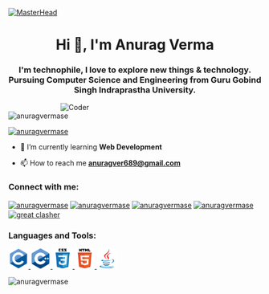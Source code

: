 [![MasterHead](http://www.pramukhdigital.com/wp-content/uploads/2018/07/New-PNC-Animated-Banners.gif)](http://ww16.rishavchanda.io)
<h1 align="center">Hi 👋, I'm Anurag Verma</h1>
<h3 align="center">I'm technophile, I love to explore new things & technology. Pursuing Computer Science and Engineering from Guru Gobind Singh Indraprastha University.
</h3>
<img align="right" alt="Coder" width="400" src="https://cdn.dribbble.com/users/1162077/screenshots/3848914/programmer.gif">

<p align="left"> <img src="https://komarev.com/ghpvc/?username=anuragvermase&label=Profile%20views&color=0e75b6&style=flat" alt="anuragvermase" /> </p>

<p align="left"> <a href="https://twitter.com/anuragvermase" target="blank"><img src="https://img.shields.io/twitter/follow/anuragvermase?logo=twitter&style=for-the-badge" alt="anuragvermase" /></a> </p>

- 🌱 I’m currently learning **Web Development**

- 📫 How to reach me **anuragver689@gmail.com**

<h3 align="left">Connect with me:</h3>
<p align="left">
<a href="https://twitter.com/anuragvermase" target="blank"><img align="center" src="https://raw.githubusercontent.com/rahuldkjain/github-profile-readme-generator/master/src/images/icons/Social/twitter.svg" alt="anuragvermase" height="30" width="40" /></a>
<a href="https://linkedin.com/in/anuragvermase" target="blank"><img align="center" src="https://raw.githubusercontent.com/rahuldkjain/github-profile-readme-generator/master/src/images/icons/Social/linked-in-alt.svg" alt="anuragvermase" height="30" width="40" /></a>
<a href="https://www.facebook.com/profile.php?id=100022854019130" target="blank"><img align="center" src="https://raw.githubusercontent.com/rahuldkjain/github-profile-readme-generator/master/src/images/icons/Social/facebook.svg" alt="anuragvermase" height="30" width="40" /></a>
<a href="https://instagram.com/anuragvermase" target="blank"><img align="center" src="https://raw.githubusercontent.com/rahuldkjain/github-profile-readme-generator/master/src/images/icons/Social/instagram.svg" alt="anuragvermase" height="30" width="40" /></a>
<a href="https://www.youtube.com/@anuragvermase" target="blank"><img align="center" src="https://raw.githubusercontent.com/rahuldkjain/github-profile-readme-generator/master/src/images/icons/Social/youtube.svg" alt="great clasher" height="30" width="40" /></a>
</p>

<h3 align="left">Languages and Tools:</h3>
<p align="left"> <a href="https://www.cprogramming.com/" target="_blank" rel="noreferrer"> <img src="https://raw.githubusercontent.com/devicons/devicon/master/icons/c/c-original.svg" alt="c" width="40" height="40"/> </a> <a href="https://www.w3schools.com/cpp/" target="_blank" rel="noreferrer"> <img src="https://raw.githubusercontent.com/devicons/devicon/master/icons/cplusplus/cplusplus-original.svg" alt="cplusplus" width="40" height="40"/> </a> <a href="https://www.w3schools.com/css/" target="_blank" rel="noreferrer"> <img src="https://raw.githubusercontent.com/devicons/devicon/master/icons/css3/css3-original-wordmark.svg" alt="css3" width="40" height="40"/> </a> <a href="https://www.w3.org/html/" target="_blank" rel="noreferrer"> <img src="https://raw.githubusercontent.com/devicons/devicon/master/icons/html5/html5-original-wordmark.svg" alt="html5" width="40" height="40"/> </a> <a href="https://www.java.com" target="_blank" rel="noreferrer"> <img src="https://raw.githubusercontent.com/devicons/devicon/master/icons/java/java-original.svg" alt="java" width="40" height="40"/> </a> </p>

<p><img align="left" src="https://github-readme-stats.vercel.app/api/top-langs?username=anuragvermase&show_icons=true&locale=en&layout=compact" alt="anuragvermase" /></p>






